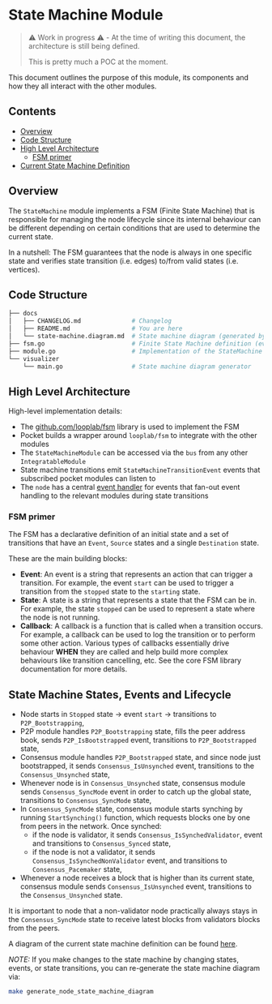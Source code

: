 # State Machine Module <!-- omit in toc -->

> ⚠️ Work in progress ⚠️ - At the time of writing this document, the architecture is still being defined.
>
> This is pretty much a POC at the moment.

This document outlines the purpose of this module, its components and how they all interact with the other modules.

## Contents <!-- omit in toc -->
- [Overview](#overview)
- [Code Structure](#code-structure)
- [High Level Architecture](#high-level-architecture)
  - [FSM primer](#fsm-primer)
- [Current State Machine Definition](#current-state-machine-definition)

## Overview

The `StateMachine` module implements a FSM (Finite State Machine) that is responsible for managing the node lifecycle since its internal behaviour can be different depending on certain conditions that are used to determine the current state.

In a nutshell: The FSM guarantees that the node is always in one specific state and verifies state transition (i.e. edges) to/from valid states (i.e. vertices).

## Code Structure

```bash
├── docs
│   ├── CHANGELOG.md              # Changelog
│   ├── README.md                 # You are here
│   └── state-machine.diagram.md  # State machine diagram (generated by visualizer/main.go)
├── fsm.go                        # Finite State Machine definition (events, states, transitions)
├── module.go                     # Implementation of the StateMachine module
└── visualizer
    └── main.go                   # State machine diagram generator
```

## High Level Architecture

High-level implementation details:

- The [github.com/looplab/fsm](https://github.com/looplab/fsm) library is used to implement the FSM
- Pocket builds a wrapper around `looplab/fsm` to integrate with the other modules
- The `StateMachineModule` can be accessed via the `bus` from any other `IntegratableModule`
- State machine transitions emit `StateMachineTransitionEvent` events that subscribed pocket modules can listen to
- The `node` has a central [event handler](../../shared/node.go) for events that fan-out event handling to the relevant modules during state transitions

### FSM primer

The FSM has a declarative definition of an initial state and a set of transitions that have an `Event`, `Source` states and a single `Destination` state.

These are the main building blocks:

- **Event**: An event is a string that represents an action that can trigger a transition. For example, the event `start` can be used to trigger a transition from the `stopped` state to the `starting` state.
- **State**: A state is a string that represents a state that the FSM can be in. For example, the state `stopped` can be used to represent a state where the node is not running.
- **Callback**: A callback is a function that is called when a transition occurs. For example, a callback can be used to log the transition or to perform some other action. Various types of callbacks essentially drive behaviour **WHEN** they are called and help build more complex behaviours like transition cancelling, etc. See the core FSM library documentation for more details.

## State Machine States, Events and Lifecycle

- Node starts in `Stopped` state -> event `start` -> transitions to `P2P_Bootstrapping`,
- P2P module handles `P2P_Bootstrapping` state, fills the peer address book, sends `P2P_IsBootstrapped` event, transitions to `P2P_Bootstrapped` state,
- Consensus module handles `P2P_Bootstrapped` state, and since node just bootstrapped, it sends `Consensus_IsUnsynched` event, transitions to the `Consensus_Unsynched` state, 
- Whenever node is in `Consensus_Unsynched` state, consensus module sends `Consensus_SyncMode` event in order to catch up the global state, transitions to `Consensus_SyncMode` state,
- In `Consensus_SyncMode` state, consensus module starts synching by running `StartSynching()` function, which requests blocks one by one from peers in the network. Once synched:
  - if the node is validator, it sends `Consensus_IsSynchedValidator`, event and transitions to `Consensus_Synced` state,
  - if the node is not a validator, it sends `Consensus_IsSynchedNonValidator` event, and transitions to `Consensus_Pacemaker` state,
- Whenever a node receives a block that is higher than its current state, consensus module sends `Consensus_IsUnsynched` event, transitions to the `Consensus_Unsynched` state.
 
It is important to node that a non-validator node practically always stays in the `Consensus_SyncMode` state to receive latest blocks from validators blocks from the peers.

A diagram of the current state machine definition can be found [here](state-machine.diagram.md).


*NOTE:* If you make changes to the state machine by changing states, events, or state transitions, you can re-generate the state machine diagram via:

```bash
make generate_node_state_machine_diagram
```

<!-- GITHUB_WIKI: state_machine/README -->